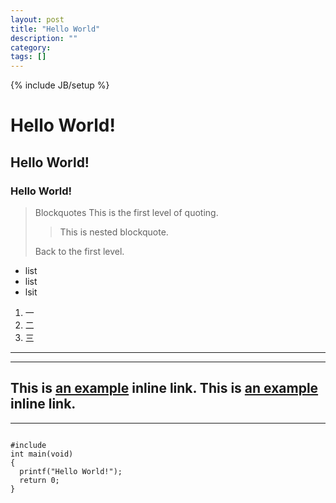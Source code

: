```yaml
---
layout: post
title: "Hello World"
description: ""
category: 
tags: []
---
```

{% include JB/setup %}
# Hello World!
## Hello World!
### Hello World!
>Blockquotes
> This is the first level of quoting.
>
> > This is nested blockquote.
>
> Back to the first level.
* list
* list
* lsit
1. 一
2. 二
3. 三
***
---
This is [an example](http://example.com/ "Title") inline link.
This is [an example](http://example.com/ "Title") inline link.
---
*****
<pre><code>
#include<stdio.h>
int main(void)
{
  printf("Hello World!");
  return 0;
}
</pre></code>
